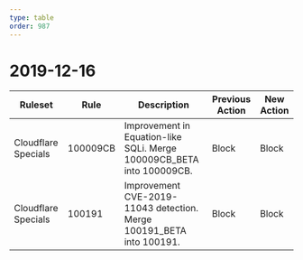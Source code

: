 ```yaml
---
type: table
order: 987
---
```


# 2019-12-16

<TableWrap><table style="width: 100%">

<thead>
  <tr>
    <th>Ruleset</th>
    <th>Rule</th>
    <th>Description</th>
    <th>Previous Action</th>
    <th>New Action</th>
  </tr>
</thead>
<tbody>
  <tr>
    <td>Cloudflare Specials</td>
    <td>100009CB</td>
    <td>Improvement in Equation-like SQLi. Merge 100009CB_BETA into 100009CB.</td>
    <td>Block</td>
    <td>Block</td>
  </tr>
  <tr>
    <td>Cloudflare Specials</td>
    <td>100191</td>
    <td>Improvement CVE-2019-11043 detection. Merge 100191_BETA into 100191.</td>
    <td>Block</td>
    <td>Block</td>
  </tr>
</tbody>

</table></TableWrap>
